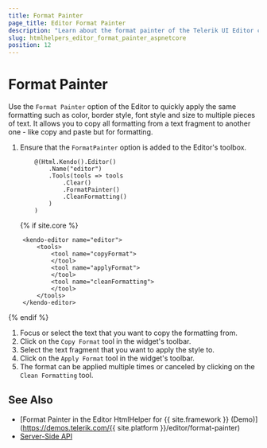 ```yaml
---
title: Format Painter
page_title: Editor Format Painter
description: "Learn about the format painter of the Telerik UI Editor component for {{ site.framework }}."
slug: htmlhelpers_editor_format_painter_aspnetcore
position: 12
---
```


# Format Painter

Use the `Format Painter` option of the Editor to quickly apply the same formatting such as color, border style, font style and size to multiple pieces of text. It allows you to copy all formatting from a text fragment to another one - like copy and paste but for formatting. 

1. Ensure that the `FormatPainter` option is added to the Editor's toolbox. 

    ```HtmlHelper
        @(Html.Kendo().Editor()
            .Name("editor")
            .Tools(tools => tools
                .Clear()
                .FormatPainter()
                .CleanFormatting()
            )
        )
    ```
    {% if site.core %}
```TagHelper
    <kendo-editor name="editor">
	    <tools>
	 	    <tool name="copyFormat">
	 	    </tool>
	 	    <tool name="applyFormat">
	 	    </tool>
	 	    <tool name="cleanFormatting">
	 	    </tool>
	    </tools>
    </kendo-editor>
```
{% endif %}
1. Focus or select the text that you want to copy the formatting from.
1. Click on the `Copy Format` tool in the widget's toolbar.
1. Select the text fragment that you want to apply the style to.
1. Click on the `Apply Format` tool in the widget's toolbar.
1. The format can be applied multiple times or canceled by clicking on the `Clean Formatting` tool.

## See Also

* [Format Painter in the Editor HtmlHelper for {{ site.framework }} (Demo)](https://demos.telerik.com/{{ site.platform }}/editor/format-painter)
* [Server-Side API](/api/editor)
